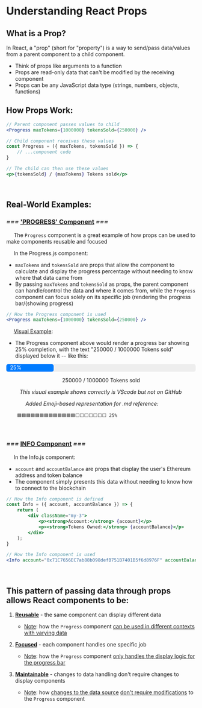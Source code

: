 # Understanding React Props

## What is a Prop?

In React, a "prop" (short for "property") is a way to send/pass data/values from a parent component to a child component.

- Think of props like arguments to a function
- Props are read-only data that can't be modified by the receiving component
- Props can be any JavaScript data type (strings, numbers, objects, functions)

## How Props Work:

```jsx
// Parent component passes values to child
<Progress maxTokens={1000000} tokensSold={250000} />

// Child component receives these values
const Progress = ({ maxTokens, tokensSold }) => {
    // ...component code
}

// The child can then use these values
<p>{tokensSold} / {maxTokens} Tokens sold</p>
```
<br>

## Real-World Examples:
### *===* <u>__'PROGRESS' Component__</u> *===*

&nbsp;&nbsp;&nbsp;&nbsp;
The `Progress` component is a great example of how props can be used to make components reusable and focused

&nbsp;&nbsp;&nbsp;&nbsp;
In the Progress.js component:
- `maxTokens` and `tokensSold` are props that allow the component to calculate and display the progress percentage without needing to know where that data came from
- By passing `maxTokens` and `tokensSold` as props, the parent component can handle/control the data and where it comes from, while the `Progress` component can focus solely on its specific job (rendering the progress bar/(showing progress)

```jsx
// How the Progress component is used
<Progress maxTokens={1000000} tokensSold={250000} />
```
&nbsp;&nbsp;&nbsp;&nbsp;
<u>Visual Example</u>:
- The Progress component above would render a progress bar showing 25% completion, with the text "250000 / 1000000 Tokens sold" displayed below it -- like this:
<div style="width:100%; background:#eee; border-radius:5px;">
  <div style="width:25%; background:#007bff; height:20px; border-radius:5px;">
    <span style="padding:0 10px; color:white;">25%</span>
  </div>
</div>
<p style="text-align:center;">250000 / 1000000 Tokens sold</p>
&nbsp;&nbsp;&nbsp;&nbsp;&nbsp;&nbsp;&nbsp;&nbsp;
<em>This visual example shows correctly is VScode but not on GitHub<p>
&nbsp;&nbsp;&nbsp;&nbsp;&nbsp;&nbsp;&nbsp;&nbsp;&nbsp;&nbsp;&nbsp;&nbsp;
Added Emoji-based representation for .md reference:</em>

        🟦🟦🟦🟦🟦🟦🟦🟦🟦🟦🟦🟦🟦⬜⬜⬜⬜⬜⬜⬜ 25%

<br>

### *===* <u>INFO Component</u> *===*

&nbsp;&nbsp;&nbsp;&nbsp;
In the Info.js component:
- `account` and `accountBalance` are props that display the user's Ethereum address and token balance
- The component simply presents this data without needing to know how to connect to the blockchain


```jsx
// How the Info component is defined
const Info = ({ account, accountBalance }) => {
    return (
        <div className="my-3">
            <p><strong>Account:</strong> {account}</p>
            <p><strong>Tokens Owned:</strong> {accountBalance}</p>
        </div>
    );
}

// How the Info component is used
<Info account="0x71C7656EC7ab88b098defB751B7401B5f6d8976F" accountBalance={42} />
```
<br>

## This pattern of passing data through props allows React components to be:
1. <u>__Reusable__</u> - the same component can display different data
    - <u>Note</u>: how the `Progress` component <u>can be used in different contexts with varying data</u>

2. <u>__Focused__</u> - each component handles one specific job
    - <u>Note</u>: how the `Progress` component <u>only handles the display logic for the progress bar</u>

3. <u>__Maintainable__</u> - changes to data handling don't require changes to display components
    - <u>Note</u>: how <u>changes to the data source</u> <u>don't require modifications</u> to the `Progress` component
